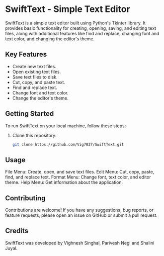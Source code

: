# SwiftText - Simple Text Editor

SwiftText is a simple text editor built using Python's Tkinter library. It provides basic functionality for creating, opening, saving, and editing text files, along with additional features like find and replace, changing font and text color, and changing the editor's theme.

## Key Features

- Create new text files.
- Open existing text files.
- Save text files to disk.
- Cut, copy, and paste text.
- Find and replace text.
- Change font and text color.
- Change the editor's theme.

## Getting Started

To run SwiftText on your local machine, follow these steps:

1. Clone this repository:

   ```bash
   git clone https://github.com/Vig7037/SwiftText.git
   ```
## Usage
File Menu: Create, open, and save text files.
Edit Menu: Cut, copy, paste, find, and replace text.
Format Menu: Change font, text color, and editor theme.
Help Menu: Get information about the application.

## Contributing
Contributions are welcome! If you have any suggestions, bug reports, or feature requests, please open an issue on GitHub or submit a pull request.

## Credits
SwiftText was developed by Vighnesh Singhal, Parivesh Negi and Shalini Juyal.
